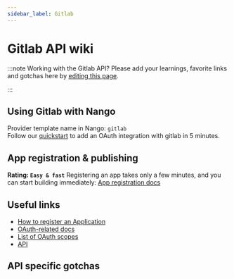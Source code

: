 ```yaml
---
sidebar_label: Gitlab
---
```


# Gitlab API wiki

:::note Working with the Gitlab API?
Please add your learnings, favorite links and gotchas here by [editing this page](https://github.com/nangohq/nango/tree/master/docs/docs/providers/gitlab.md).

:::

## Using Gitlab with Nango

Provider template name in Nango: `gitlab`  
Follow our [quickstart](../quickstart.md) to add an OAuth integration with gitlab in 5 minutes.

## App registration & publishing

**Rating: `Easy & fast`**
Registering an app takes only a few minutes, and you can start building immediately: [App registration docs](https://docs.gitlab.com/ee/integration/oauth_provider.html)



## Useful links

- [How to register an Application](https://docs.gitlab.com/ee/integration/oauth_provider.html)
- [OAuth-related docs](https://docs.gitlab.com/ee/api/oauth2.html#authorization-code-flow)
- [List of OAuth scopes](https://docs.gitlab.com/ee/integration/oauth_provider.html)
- [API](https://docs.gitlab.com/ee/api/rest/)


## API specific gotchas

